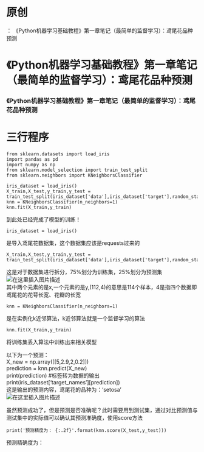 # 原创

： 《Python机器学习基础教程》第一章笔记（最简单的监督学习）：鸢尾花品种预测

# 《Python机器学习基础教程》第一章笔记（最简单的监督学习）：鸢尾花品种预测

### 《Python机器学习基础教程》第一章笔记（最简单的监督学习）：鸢尾花品种预测

# 三行程序

```
from sklearn.datasets import load_iris
import pandas as pd
import numpy as np
from sklearn.model_selection import train_test_split
from sklearn.neighbors import KNeighborsClassifier	

iris_dataset = load_iris()
X_train,X_test,y_train,y_test = train_test_split(iris_dataset['data'],iris_dataset['target'],random_state=0)
knn = KNeighborsClassifier(n_neighbors=1)
knn.fit(X_train,y_train)

```

到此处已经完成了模型的训练！

```
iris_dataset = load_iris()

```

是导入鸢尾花数据集，这个数据集应该是requests过来的

```
X_train,X_test,y_train,y_test = train_test_split(iris_dataset['data'],iris_dataset['target'],random_state=0)

```

这是对于数据集进行拆分，75%划分为训练集，25%划分为预测集<br/> <img alt="在这里插入图片描述" src="https://img-blog.csdnimg.cn/20200616172456826.png"/><br/>
其中两个元素的是x,一个元素的是y,(112,4)的意思是114个样本，4是指四个数据即鸢尾花的花萼长宽、花瓣的长宽

```
knn = KNeighborsClassifier(n_neighbors=1)

```

是在实例化k近邻算法，k近邻算法就是一个监督学习的算法

```
knn.fit(X_train,y_train)

```

将训练集丢入算法中训练出来相关模型

以下为一个预测：<br/> X_new = np.array([[5,2.9,2,0.2]])<br/> prediction = knn.predict(X_new)<br/> print(prediction)
#标签转为数据的输出<br/> print(iris_dataset[‘target_names’][prediction])<br/>
这是输出的预测内容，鸢尾花的品种为：‘setosa’<br/> <img alt="在这里插入图片描述" src="https://img-blog.csdnimg.cn/20200616172953174.png"/>

虽然预测成功了，但是预测是否准确呢？此时需要用到测试集，通过对比预测值与测试集中的实际值可以确认其预测准确度，使用score方法

```
print('预测精度为： {:.2f}'.format(knn.score(X_test,y_test)))

```

预测精确度为：
